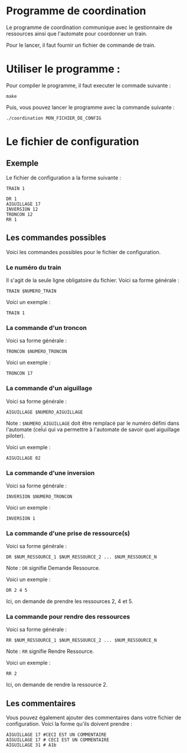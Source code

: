 # Programme de coordination

Le programme de coordination communique avec le gestionnaire de ressources 
ainsi que l'automate pour coordonner un train.

Pour le lancer, il faut fournir un fichier de commande de train.

# Utiliser le programme :

Pour compiler le programme, il faut executer le commade suivante :

```
make
```

Puis, vous pouvez lancer le programme avec la commande suivante :

```
./coordination MON_FICHIER_DE_CONFIG
```

# Le fichier de configuration

## Exemple

Le fichier de configuration a la forme suivante :

```
TRAIN 1

DR 1
AIGUILLAGE 17
INVERSION 12
TRONCON 12
RR 1
```

## Les commandes possibles

Voici les commandes possibles pour le fichier de configuration.

### Le numéro du train

Il s'agit de la seule ligne obligatoire du fichier. Voici sa forme générale : 
```
TRAIN $NUMERO_TRAIN
```

Voici un exemple :

```
TRAIN 1
```

### La commande d'un troncon

Voici sa forme générale :
```
TRONCON $NUMERO_TRONCON
```

Voici un exemple :

```
TRONCON 17
```

### La commande d'un aiguillage

Voici sa forme générale :
```
AIGUILLAGE $NUMERO_AIGUILLAGE
```

Note : `$NUMERO_AIGUILLAGE` doit être remplacé par le numéro défini dans l'automate (celui qui va permettre à 
l'automate de savoir quel aiguillage piloter).

Voici un exemple :

```
AIGUILLAGE 82
```

### La commande d'une inversion

Voici sa forme générale :
```
INVERSION $NUMERO_TRONCON
```

Voici un exemple :

```
INVERSION 1
```

### La commande d'une prise de ressource(s)

Voici sa forme générale :
```
DR $NUM_RESSOURCE_1 $NUM_RESSOURCE_2 ... $NUM_RESSOURCE_N
```

Note : `DR` signifie Demande Ressource.

Voici un exemple :

```
DR 2 4 5
```

Ici, on demande de prendre les ressources 2, 4 et 5.

### La commande pour rendre des ressources

Voici sa forme générale :
```
RR $NUM_RESSOURCE_1 $NUM_RESSOURCE_2 ... $NUM_RESSOURCE_N
```

Note : `RR` signifie Rendre Ressource.

Voici un exemple :

```
RR 2
```

Ici, on demande de rendre la ressource 2.

## Les commentaires

Vous pouvez également ajouter des commentaires dans votre fichier de configuration.
Voici la forme qu'ils doivent prendre :
```
AIGUILLAGE 17 #CECI EST UN COMMENTAIRE
AIGUILLAGE 17 # CECI EST UN COMMENTAIRE
AIGUILLAGE 31 # A1b
```